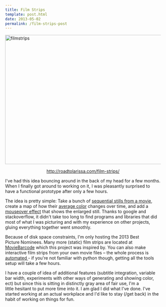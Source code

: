 ```yaml
---
title: Film Strips
template: post.html
date: 2013-05-02
permalink: /film-strips-post
---
```

[<img class="alignnone  wp-image-220" alt="filmstrips" src="http://www.roadtolarissa.com/wp-content/uploads/2013/05/filmstrips.png" width="640" height="417" />][1]

<p style="text-align: center;">
  <a href="http://roadtolarissa.com/film-strips/">http://roadtolarissa.com/film-strips/</a>
</p>

I've had this idea bouncing around in the back of my head for a few months. When I finally got around to working on it, I was pleasantly surprised to have a functional prototype after only a few hours.

The idea is pretty simple: Take a bunch of [sequential stills from a movie][2], create a map of how their [average color][3] changes over time, and add a [mouseover effect][4] that shows the enlarged still. Thanks to google and stackoverflow, it didn't take too long to find programs and libraries that did most of what I was picturing and with my experience on other projects, gluing everything together went smoothly.

Because of disk space constraints, I'm only hosting the 2013 Best Picture Nominees. Many more (static) film strips are located at [MovieBarcode][5] which this project was inspired by. You can also make interactive film strips from your own movie files &#8211; the whole process is [automated ][6]- if you're not familiar with python though, getting all the tools setup will take a few hours.

I have a couple of idea of additional features (subtitle integration, variable bar width, experiments with other ways of generating and showing color, ect) but since this is sitting in distinctly gray area of fair use, I'm a little hesitant to put more time into it. I am glad I did what I've done. I've started working at an actual workplace and I'd like to stay (/get back) in the habit of working on things for fun.

 [1]: http://roadtolarissa.com/film-strips/
 [2]: http://www.ffmpeg.org/
 [3]: http://www.pythonware.com/products/pil/
 [4]: http://d3js.org/
 [5]: http://moviebarcode.tumblr.com/
 [6]: https://github.com/1wheel/film-strips
